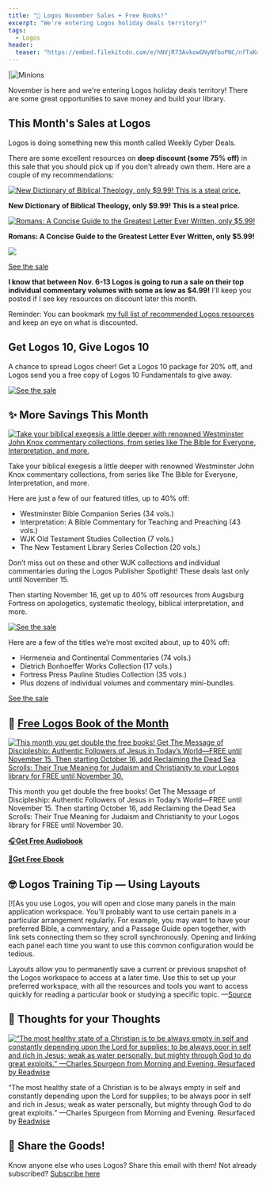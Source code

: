 ```yaml
---
title: "🦃 Logos November Sales + Free Books!"
excerpt: "We're entering Logos holiday deals territory!"
tags:
  - Logos
header:
  teaser: "https://embed.filekitcdn.com/e/hNVjR73AvkowGNyNfboPNC/nfTaKcWs3DmNSQ7t92F1wr"
---
```

|![Minions](https://embed.filekitcdn.com/e/hNVjR73AvkowGNyNfboPNC/nfTaKcWs3DmNSQ7t92F1wr)

November is here and we're entering Logos holiday deals territory! There are some great opportunities to save money and build your library.

## This Month's Sales at Logos

Logos is doing something new this month called Weekly Cyber Deals.

There are some excellent resources on **deep discount (some 75% off)** in this sale that you should pick up if you don't already own them. Here are a couple of my recommendations:

[![New Dictionary of Biblical Theology, only $9.99! This is a steal price.](https://embed.filekitcdn.com/e/hNVjR73AvkowGNyNfboPNC/u5R8K54R5FfGYojbVvq7bn)](https://www.logos.com/product/27277/new-dictionary-of-biblical-theology)

**New Dictionary of Biblical Theology, only $9.99! This is a steal price.**

[![Romans: A Concise Guide to the Greatest Letter Ever Written, only $5.99!](https://embed.filekitcdn.com/e/hNVjR73AvkowGNyNfboPNC/njZ9NHhKXCFywY6a58E3Da)](https://partner.logosbible.com/click.track?CID=432198&AFID=467957&nonencodedurl=https://www.logos.com/product/222796/romans-a-concise-guide-to-the-greatest-letter-ever-written)

**Romans: A Concise Guide to the Greatest Letter Ever Written, only $5.99!**

![](https://embed.filekitcdn.com/e/hNVjR73AvkowGNyNfboPNC/4iAQnSMrjB21zFS5Fyysi4)

[See the sale](https://partners.faithlife.com/click.track?CID=466226&AFID=467957)

**I know that between Nov. 6-13 Logos is going to run a sale on their top individual commentary volumes with some as low as $4.99!** I'll keep you posted if I see key resources on discount later this month.

Reminder: You can bookmark [my full list of recommended Logos resources](https://www.logos.com/nickstapleton) and keep an eye on what is discounted.

## Get Logos 10, Give Logos 10

A chance to spread Logos cheer! Get a Logos 10 package for 20% off, and Logos send you a free copy of Logos 10 Fundamentals to give away.

[![See the sale](https://embed.filekitcdn.com/e/hNVjR73AvkowGNyNfboPNC/n31gJrw4vY6xitfQaGDfDi)](https://partners.faithlife.com/click.track?CID=431490&AFID=467957)

## ✨ More Savings This Month

[![Take your biblical exegesis a little deeper with renowned Westminster John Knox commentary collections, from series like The Bible for Everyone, Interpretation, and more.](https://embed.filekitcdn.com/e/hNVjR73AvkowGNyNfboPNC/ukhWYmJQFBMQ6tqfP8WGEr)](https://partners.faithlife.com/click.track?CID=436793&AFID=467957)

Take your biblical exegesis a little deeper with renowned Westminster John Knox commentary collections, from series like The Bible for Everyone, Interpretation, and more.

Here are just a few of our featured titles, up to 40% off:

- Westminster Bible Companion Series (34 vols.)
- Interpretation: A Bible Commentary for Teaching and Preaching (43 vols.)
- WJK Old Testament Studies Collection (7 vols.)
- The New Testament Library Series Collection (20 vols.)

Don’t miss out on these and other WJK collections and individual commentaries during the Logos Publisher Spotlight! These deals last only until November 15.

Then starting November 16, get up to 40% off resources from Augsburg Fortress on apologetics, systematic theology, biblical interpretation, and more.

[![See the sale](https://embed.filekitcdn.com/e/hNVjR73AvkowGNyNfboPNC/ss5eErzDmy8T2rXHiQnK6x)](https://partners.faithlife.com/click.track?CID=436793&AFID=467957)

Here are a few of the titles we’re most excited about, up to 40% off:

- Hermeneia and Continental Commentaries (74 vols.)
- Dietrich Bonhoeffer Works Collection (17 vols.)
- Fortress Press Pauline Studies Collection (35 vols.)
- Plus dozens of individual volumes and commentary mini-bundles.

[See the sale](https://partners.faithlife.com/click.track?CID=436793&AFID=467957)

## 📖 [Free Logos Book of the Month](https://partner.logosbible.com/click.track?CID=437858&AFID=467957)

[![This month you get double the free books! Get The Message of Discipleship: Authentic Followers of Jesus in Today’s World—FREE until November 15. Then starting October 16, add Reclaiming the Dead Sea Scrolls: Their True Meaning for Judaism and Christianity to your Logos library for FREE until November 30.](https://embed.filekitcdn.com/e/hNVjR73AvkowGNyNfboPNC/sYike3YBXyzJsqVq9jdHM7?ar=1%3A1&fit=crop)](https://partner.logosbible.com/click.track?CID=437858&AFID=467957)

This month you get double the free books! Get The Message of Discipleship: Authentic Followers of Jesus in Today’s World—FREE until November 15. Then starting October 16, add Reclaiming the Dead Sea Scrolls: Their True Meaning for Judaism and Christianity to your Logos library for FREE until November 30.

[🎧 **​Get Free Audiobook**](https://partner.logosbible.com/click.track?CID=432198&AFID=467957&nonencodedurl=https://www.logos.com/free-audiobook)

[📖 **​Get Free Ebook**](https://partner.logosbible.com/click.track?CID=432198&AFID=467957&nonencodedurl=https://www.logos.com/free-ebook)

## 🤓 Logos Training Tip — Using Layouts

[![As you use Logos, you will open and close many panels in the main application workspace. You’ll probably want to use certain panels in a particular arrangement regularly. For example, you may want to have your preferred Bible, a commentary, and a Passage Guide open together, with link sets connecting them so they scroll synchronously. Opening and linking each panel each time you want to use this common configuration would be tedious.

Layouts allow you to permanently save a current or previous snapshot of the Logos workspace to access at a later time. Use this to set up your preferred workspace, with all the resources and tools you want to access quickly for reading a particular book or studying a specific topic. —[Source](https://support.logos.com/hc/en-us/articles/360016599631-What-are-Layouts-and-How-Do-I-Use-Them-)

## 💬 Thoughts for your Thoughts

[![“The most healthy state of a Christian is to be always empty in self and constantly depending upon the Lord for supplies; to be always poor in self and rich in Jesus; weak as water personally, but mighty through God to do great exploits.” —Charles Spurgeon from Morning and Evening. Resurfaced by Readwise](https://embed.filekitcdn.com/e/hNVjR73AvkowGNyNfboPNC/5i6MpeYCQ32QssxL8ZFQ6k)](https://partners.faithlife.com/click.track?CID=432198&AFID=467957&nonencodedurl=https://www.logos.com/product/252395/knowing-god)

“The most healthy state of a Christian is to be always empty in self and constantly depending upon the Lord for supplies; to be always poor in self and rich in Jesus; weak as water personally, but mighty through God to do great exploits.” —Charles Spurgeon from Morning and Evening. Resurfaced by [Readwise](https://readwise.io/i/nick139)

## 🙌 Share the Goods!

Know anyone else who uses Logos? Share this email with them! Not already subscribed? [Subscribe here](https://nickstapleton.ck.page/4154455aa2)
